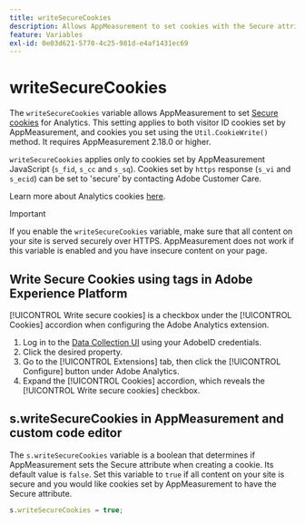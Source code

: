 ```yaml
---
title: writeSecureCookies
description: Allows AppMeasurement to set cookies with the Secure attribute.
feature: Variables
exl-id: 0e03d621-5770-4c25-981d-e4af1431ec69
---
```

# writeSecureCookies

The `writeSecureCookies` variable allows AppMeasurement to set [Secure cookies](https://en.wikipedia.org/wiki/Secure_cookie) for Analytics. This setting applies to both visitor ID cookies set by AppMeasurement, and cookies you set using the `Util.CookieWrite()` method. It requires AppMeasurement 2.18.0 or higher. 

`writeSecureCookies` applies only to cookies set by AppMeasurement JavaScript (`s_fid`, `s_cc` and `s_sq`). Cookies set by `https` response (`s_vi` and `s_ecid`) can be set to 'secure' by contacting Adobe Customer Care. 

Learn more about Analytics cookies [here](https://experienceleague.adobe.com/docs/core-services/interface/administration/ec-cookies/cookies-analytics.html).

>[!IMPORTANT]
>
>If you enable the `writeSecureCookies` variable, make sure that all content on your site is served securely over HTTPS. AppMeasurement does not work if this variable is enabled and you have insecure content on your page.

## Write Secure Cookies using tags in Adobe Experience Platform

[!UICONTROL Write secure cookies] is a checkbox under the [!UICONTROL Cookies] accordion when configuring the Adobe Analytics extension.

1. Log in to the [Data Collection UI](https://experience.adobe.com/data-collection) using your AdobeID credentials.
2. Click the desired property.
3. Go to the [!UICONTROL Extensions] tab, then click the [!UICONTROL Configure] button under Adobe Analytics.
4. Expand the [!UICONTROL Cookies] accordion, which reveals the [!UICONTROL Write secure cookies] checkbox.

## s.writeSecureCookies in AppMeasurement and custom code editor

The `s.writeSecureCookies` variable is a boolean that determines if AppMeasurement sets the Secure attribute when creating a cookie. Its default value is `false`. Set this variable to `true` if all content on your site is secure and you would like cookies set by AppMeasurement to have the Secure attribute.

```js
s.writeSecureCookies = true;
```
